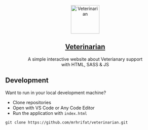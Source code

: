 <div align="center"> 
  <img src="https://user-images.githubusercontent.com/45077312/235338350-6397aee9-b577-47ac-8402-774b921fae35.png" alt="Veterinarian" border="0" height='90'>
    <h2 align="center"><a href="#">Veterinarian</a></h2>
         A simple interactive website about Veterianary support
        <br/> with HTML, SASS & JS
</div>

## Development

Want to run in your local development machine?

- Clone repositories
- Open with VS Code or Any Code Editor
- Run the application with `index.html`

```
git clone https://github.com/mrhrifat/veterinarian.git
```
